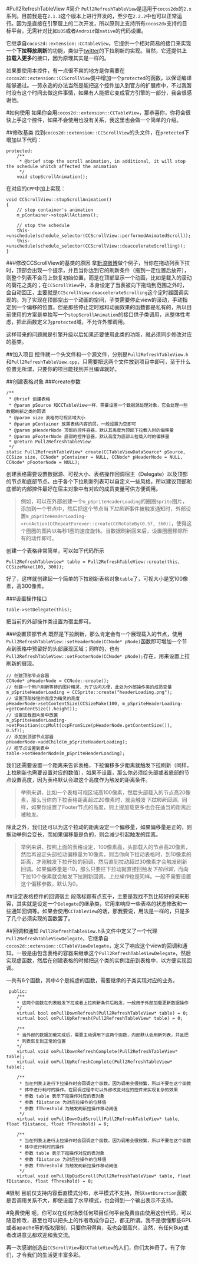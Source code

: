 #Pull2RefreshTableView
#简介
`Pull2RefreshTableView`是适用于`cocos2dx`的`2.x`系列。目前我是在`2.1.3`这个版本上进行开发的，至少在`2.2.2`中也可以正常运行。因为是直接在引擎层上的二次开发，所以原则上支持所有`cocos2dx`支持的目标平台，无需针对比如`iOS`或者`Android`做`native`的代码设置。

它继承自`cocos2d::extension::CCTableView`，它提供一个相对简易的接口来实现一个**下拉释放刷新**的功能，类似于[twitter][1]的下拉刷新的实现。当然，它还提供**上拉载入更多**的接口，因为原理其实是一样的。

如果要使用本控件，有一点很不爽的地方是你需要在`cocos2d::extension::CCScrollView`类中增加一个`protected`的函数，以保证编译能够通过。一劳永逸的办法当然是能把这个控件加入到官方的扩展库中，不过我暂时没有这个时间去做这件事情，如果有人能把它变成官方引擎的一部分，我会很感谢他。

#如何使用
如果你会用`cocos2d::extension::CCTableView`，那恭喜你，你将会很快上手这个控件，如果不会使用也没有关系，我这里也会做一个简单的介绍。

##修改基类
找到`cocos2d::extension::CCScrollView`的头文件，在`pretected`下增加以下代码：
```
protected:
	/**
	 * @brief stop the scroll animation, in additional, it will stop the schedule whitch affected the animation
	 */
	void stopScrollAnimation();
```

在对应的`CPP`中加上实现：
```
void CCScrollView::stopScrollAnimation()
{
	// stop container's animation
	m_pContainer->stopAllActions();

	// stop the schedule
    this->unschedule(schedule_selector(CCScrollView::performedAnimatedScroll));
    this->unschedule(schedule_selector(CCScrollView::deaccelerateScrolling));
}
```
###修改CCScrollView的基类的原因
拿[新浪微博][2]做个例子，当你在拖动列表下拉时，顶部会出现一个提示，并且当你达到它的刷新条件（拖到一定位置后放开），则整个列表不会马上恢复初始位置，而是在顶部显示一个动画，比如是载入的滚动的菊花之类的；在`CCScrollView`中，本身设定了当表被向下拖动到范围之外时，会自动回正，主要就是`CCScrollView:deaccelerateScrolling`这个定时器回调实现的。为了实现在顶部空出一个动画的空间，子类需要停止view的滚动，手动指定到一个偏移的位置。但是那些停止定时器和动画效果的函数都是私有的，所以目前使用的方案是单独写一个`stopScrollAnimation`的接口供子类调用，从整体性考虑，把此函数定义为`protected`域，不允许外部调用。

这样带来的问题就是引擎升级以后如果还要使用此类的功能，就必须同步修改对应的基类。

##加入项目
控件就一个头文件和一个源文件，分别是`Pull2RefreshTableView.h`和`Pull2RefreshTableView.cpp`，只需要把这两个文件放到项目中即可，至于什么位置无所谓，只要你的项目能找到并且编译就好。

##创建表格对象
###create参数
```
/**
 * @brief 创建表格
 * @param pSource 和CCTableView一样，需要设置一个数据源处理对象，它会处理一些数据刷新之类的回调
 * @param size 表格的可视区域大小
 * @param pContainer 放置表格内容的层，一般设置为空即可
 * @param pHeaderNode 顶部的控件容器，默认其高度为顶部下拉载入时的偏移量
 * @param pFooterNode 底部的控件容器，默认高度为底部上拉载入时的偏移量
 * @return Pull2RefreshTableView
 */
static Pull2RefreshTableView* create(CCTableViewDataSource* pSource, CCSize size, CCNode* pContainer = NULL, CCNode* pHeaderNode = NULL, CCNode* pFooterNode = NULL);
```

创建表格需要设置数据源、可视大小、表格操作回调宿主（Delegate）以及顶部的节点和底部节点。由于各个下拉刷新列表可以自定义一些风格，所以建议顶部和底部的内部控件最好在宿主对象中有对应的成员变量可供方便调用。

>例如，可以在外部创建一个`m_pSpriteHeaderLoading`的圈圈`Sprite`图片，添加到一个节点中，然后把这个节点当*下拉刷新*事件被触发通知时，外部设置`m_pSpriteHeaderLoading->runAction(CCRepeatForever::create(CCRotateBy(0.5f, 360))`，使得这个圈圈的图片以每秒1圈的速度旋转。当数据刷新回来后，设置圈圈移除所有的动作即可。

创建一个表格非常简单，可以如下代码所示
```
Pull2RefreshTableview* table = Pull2RefreshTableView::create(this, CCSizeMake(100, 300));
```
好了，这样就创建起一个简单的下拉刷新表格对象`table`了，可视大小是宽100像素，高300像素。

###设置操作接口
```
table->setDelegate(this);
```
把当前的外部操作类设置为宿主即可。

###设置顶部节点
既然是下拉刷新，那么肯定会有一个展现载入的节点，使用`Pull2RefreshTableView::setHeaderNode(CCNode* pNode)`函数即可增加一个节点到表格中预留好的头部展现区域；同样的，也有`Pull2RefreshTableView::setFooterNode(CCNode* pNode);`存在，用来设置上拉刷新的展现。

```
// 创建顶部节点容器
CCNode* pHeaderNode = CCNode::create();
// 创建一个用户刷新等待的图片精灵，为了访问方便，此处为外部操作类的成员变量
m_pSpriteHeaderLoading = CCSprite::create("headerLoading.png");
// 设置顶部按钮的高度为精灵的高度
pHeaderNode->setContentSize(CCSizeMake(100, m_pSpriteHeaderLoading->getContentSize().height));
// 设置加载图片居中放置
m_pSpriteHeaderLoading->setPosition(ccpMult(ccpFromSize(pHeaderNode.getContentSize()), 0.5f));
// 添加到顶部节点容器
pHeaderNode->addChild(m_pSpriteHeaderLoading);
// 把节点设置到表中
table->setHeaderNode(m_pSpriteHeaderLoading);
```

我们还需要设置一个距离来告诉表格，下拉偏移多少距离就触发下拉刷新（同样，上拉刷新也需要设置对应的数值），如果不设置，那么你必须给头部或者底部的节点设置高度，因为表格默认会取这个高度作为触发的距离条件。

>举例来讲，比如一个表格可视区域高100像素，然后头部载入的节点高20像素，那么当你向下拉表格距离超过20像素时，就会触发*下拉刷新回调*。同样，如果你设置了Footer节点的高度，则上提加载更多也会在适当的距离后被触发。

除此之外，我们还可以为这个拉动的距离设定一个偏移量，如果偏移量是正的，则拖动举例会变长，而如果偏移量是负的，则会减少引起触发的距离。

>举例来讲，按照上面的表格设定，100像素高，头部载入的节点高20像素，然后再设定头部拉动偏移量为10像素，则当你向下拉动表格时，到10像素的距离，才刚触发下拉开始的回调，然后直到拉动超过30像素才会触发刷新回调。如果偏移量是-10，那么只要往下拉动就直接回触发*下拉回调*，而向下拉10个像素就会触发下拉刷新回调。*上拉操作*也是同样。一般不需要设置这个偏移参数，默认为0。


##设定表格控件的回调宿主
段落标题有点玄乎，主要是我找不到比较好的词来形容，其实就是设定一个`Delegate`的继承类，它用来响应一些表格的状态修改和一些通知回调等。如果会使用`CCTableView`的话，那我要说，用法是一样的，只是多了几个必须实现的函数罢了。

##回调和通知
`Pull2RefreshTableView.h`头文件中定义了一个代理`Pull2RefreshTableViewDelegate`，它继承自`cocos2d::extension::CCTableViewDelegate`，定义了响应这个view的回调和通知。一般是由包含表格的容器来继承这个`Pull2RefreshTableViewDelegate`，然后实现虚函数，然后在创建表格的时候把这个类的实例注册到表格中，以方便实现回调。

一共有6个函数，其中4个是纯虚的函数，需要继承的子类实现对应的业务。

```
 public:
    /**
    * 这两个函数在列表触发下拉或者上拉刷新条件后触发，一般用于外部加载更新数据操作
    */
	virtual bool onPullDownRefresh(Pull2RefreshTableView* table) = 0;
	virtual bool onPullUpRefresh(Pull2RefreshTableView* table) = 0;

	/**
	* 当外部的数据加载完成后，需要主动调用下这两个函数，内部默认会刷新列表，并且把
	* 列表恢复到正常的位置
	*/
	virtual void onPullDownRefreshComplete(Pull2RefreshTableView* table);
	virtual void onPullUpRefreshComplete(Pull2RefreshTableView* table);

	/**
     * 当在列表上进行下拉操作时会回调这个函数。因为调用会很频繁，所以不要在这个函数
     * 体中进行耗时的操作。在回调过程中可以外部改变对应的控件来实现复杂的效果
     * 参数 table 表示下拉操作对应的表对象
     * 参数 fDistance 为对应拉操作的位移值
     * 参数 fThreshold 为触发刷新拉操作移动阙值
	 */
	virtual void onPullDownDidScroll(Pull2RefreshTableView* table, float fDistance, float fThreshold) = 0;

	/**
     * 当在列表上进行上拉操作时会回调这个函数。因为调用会很频繁，所以不要在这个函数
     * 体中进行耗时的操作
     * 参数 table 表示下拉操作对应的表对象
     * 参数 fDistance 为对应拉操作的位移值
     * 参数 fThreshold 为触发刷新拉操作移动阙值
	 */
	virtual void onPullUpDidScroll(Pull2RefreshTableView* table, float fDistance, float fThreshold) = 0;
```

#限制
目前仅支持内容垂直模式分布，水平模式不支持，所以`setDirection`函数是否调用关系不大，即使设置了水平模式，也会得到一个输出表示不支持。

#免费使用
呃，你可以在任何场景任何项目任何平台免费自由使用这份代码，可以随意修改，甚至也可以把头上的作者改成你自己，都无所谓。我不是很懂那些GPL或者apache等的版权限制，只要你用得爽，我也会很高兴，当然，有任何Bug或者改进意见都欢迎和我交流。

再一次感谢创造出`CCScrollView`和`CCTableView`的人们，你们太神奇了。有了你们，才令我们的生活更丰富多彩。


  [1]: http://twitter.com "twitter"
  [2]: http://t.cn